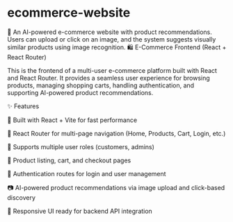 # ecommerce-website
🛒 An AI-powered e-commerce website with product recommendations. Users can upload or click on an image, and the system suggests visually similar products using image recognition.
🛍️ E-Commerce Frontend (React + React Router)

This is the frontend of a multi-user e-commerce platform built with React and React Router. It provides a seamless user experience for browsing products, managing shopping carts, handling authentication, and supporting AI-powered product recommendations.

✨ Features

🚀 Built with React + Vite for fast performance

🔀 React Router for multi-page navigation (Home, Products, Cart, Login, etc.)

👤 Supports multiple user roles (customers, admins)

🛒 Product listing, cart, and checkout pages

🔑 Authentication routes for login and user management

📷 AI-powered product recommendations via image upload and click-based discovery

🎨 Responsive UI ready for backend API integration

